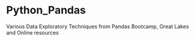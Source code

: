 # Python_Pandas
Various Data Exploratory Techniques from Pandas Bootcamp, Great Lakes and Online resources
